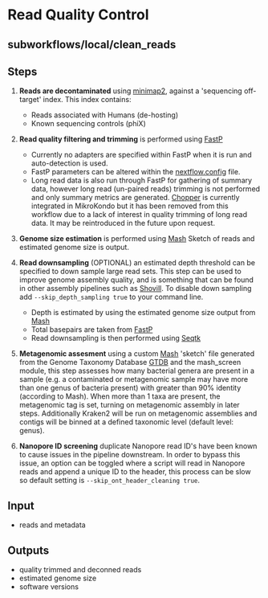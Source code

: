 # Read Quality Control

## subworkflows/local/clean_reads

## Steps
1. **Reads are decontaminated** using [minimap2](https://github.com/lh3/minimap2), against a 'sequencing off-target' index. This index contains:
	- Reads associated with Humans (de-hosting)
	- Known sequencing controls (phiX)

2. **Read quality filtering and trimming** is performed using [FastP](https://github.com/OpenGene/fastp)
	- Currently no adapters are specified within FastP when it is run and auto-detection is used.
	- FastP parameters can be altered within the [nextflow.config](https://github.com/phac-nml/mikrokondo/blob/main/nextflow.config) file.
	- Long read data is also run through FastP for gathering of summary data, however long read (un-paired reads) trimming is not performed and only summary metrics are generated. [Chopper](https://github.com/wdecoster/chopper) is currently integrated in MikroKondo but it has been removed from this workflow due to a lack of interest in quality trimming of long read data. It may be reintroduced in the future upon request.

3. **Genome size estimation** is performed using [Mash](https://github.com/marbl/Mash) Sketch of reads and estimated genome size is output.

4. **Read downsampling** (OPTIONAL) an estimated depth threshold can be specified to down sample large read sets. This step can be used to improve genome assembly quality, and is something that can be found in other assembly pipelines such as [Shovill](https://github.com/tseemann/shovill). To disable down sampling add `--skip_depth_sampling true` to your command line.
	- Depth is estimated by using the estimated genome size output from [Mash](https://github.com/marbl/Mash)
	- Total basepairs are taken from [FastP](https://github.com/OpenGene/fastp)
	- Read downsampling is then performed using [Seqtk](https://github.com/lh3/seqtk)

5. **Metagenomic assesment** using a custom [Mash](https://github.com/marbl/Mash) 'sketch' file generated from the Genome Taxonomy Database [GTDB](https://gtdb.ecogenomic.org/) and the mash_screen module, this step assesses how many bacterial genera are present in a sample (e.g. a contaminated or metagenomic sample may have more than one genus of bacteria present) with greater than 90% identity (according to Mash). When more than 1 taxa are present, the metagenomic tag is set, turning on metagenomic assembly in later steps. Additionally Kraken2 will be run on metagenomic assemblies and contigs will be binned at a defined taxonomic level (default level: genus).

6. **Nanopore ID screening** duplicate Nanopore read ID's have been known to cause issues in the pipeline downstream. In order to bypass this issue, an option can be toggled where a script will read in Nanopore reads and append a unique ID to the header, this process can be slow so default setting is `--skip_ont_header_cleaning true`.

## Input
- reads and metadata

## Outputs
- quality trimmed and deconned reads
- estimated genome size
- software versions
